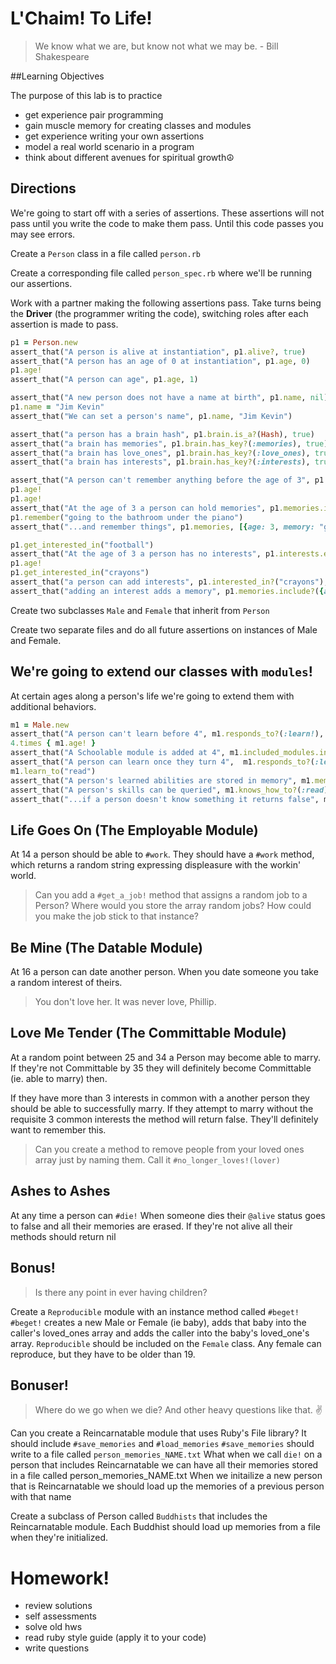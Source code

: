 # L'Chaim! To Life!

> We know what we are, but know not what we may be. - Bill Shakespeare

##Learning Objectives

The purpose of this lab is to practice

  - get experience pair programming
  - gain muscle memory for creating classes and modules
  - get experience writing your own assertions
  - model a real world scenario in a program
  - think about different avenues for spiritual growth☮

## Directions

We're going to start off with a series of assertions.
These assertions will not pass until you write the code to make them pass. Until this code passes you may see errors.

Create a `Person` class in a file called `person.rb`

Create a corresponding file called `person_spec.rb` where we'll be running our assertions.

Work with a partner making the following assertions pass. Take turns being the **Driver** (the programmer writing the code), switching roles after each assertion is made to pass.

```ruby
p1 = Person.new
assert_that("A person is alive at instantiation", p1.alive?, true)
assert_that("A person has an age of 0 at instantiation", p1.age, 0)
p1.age!
assert_that("A person can age", p1.age, 1)

assert_that("A new person does not have a name at birth", p1.name, nil)
p1.name = "Jim Kevin"
assert_that("We can set a person's name", p1.name, "Jim Kevin")

assert_that("a person has a brain hash", p1.brain.is_a?(Hash), true)
assert_that("a brain has memories", p1.brain.has_key?(:memories), true)
assert_that("a brain has love_ones", p1.brain.has_key?(:love_ones), true)
assert_that("a brain has interests", p1.brain.has_key?(:interests), true)

assert_that("A person can't remember anything before the age of 3", p1.memories, nil)
p1.age!
p1.age!
assert_that("At the age of 3 a person can hold memories", p1.memories.is_a? Array, true)
p1.remember("going to the bathroom under the piano")
assert_that("...and remember things", p1.memories, [{age: 3, memory: "going to the bathroom under the piano"}])

p1.get_interested_in("football")
assert_that("At the age of 3 a person has no interests", p1.interests.empty?, true)
p1.age!
p1.get_interested_in("crayons")
assert_that("a person can add interests", p1.interested_in?("crayons"), true)
assert_that("adding an interest adds a memory", p1.memories.include?({age: 4, memory: "got interested in crayons"})
```

Create two subclasses `Male` and `Female` that inherit from `Person`

Create two separate files and do all future assertions on instances of Male and Female.

## We're going to extend our classes with `modules`!

At certain ages along a person's life we're going to extend them with additional behaviors.

```ruby
m1 = Male.new
assert_that("A person can't learn before 4", m1.responds_to?(:learn!), false)
4.times { m1.age! }
assert_that("A Schoolable module is added at 4", m1.included_modules.include? Schoolable, true)
assert_that("A person can learn once they turn 4",  m1.responds_to?(:learn!), true)
m1.learn_to("read")
assert_that("A person's learned abilities are stored in memory", m1.memories.include?({age: 4, "learned how to read"}))
assert_that("A person's skills can be queried", m1.knows_how_to?(:read), true)
assert_that("...if a person doesn't know something it returns false", m1.knows_how_to?(:dance), false)
```

## Life Goes On (The Employable Module)

At 14 a person should be able to `#work`. They should have a `#work` method, which returns a random string expressing displeasure with the workin' world.

> Can you add a `#get_a_job!` method that assigns a random job to a Person? Where would you store the array random jobs? How could you make the job stick to that instance?

## Be Mine (The Datable Module)

At 16 a person can date another person.  When you date someone you take a random interest of theirs.

>You don't love her. It was never love, Phillip.

## Love Me Tender (The Committable Module)

At a random point between 25 and 34 a Person may become able to marry.
If they're not Committable by 35 they will definitely become Committable (ie. able to marry) then.

If they have more than 3 interests in common with a another person they should be able to successfully marry. If they attempt to marry without the requisite 3 common interests the method will return false. They'll definitely want to remember this.

>Can you create a method to remove people from your loved ones array just by naming them. Call it `#no_longer_loves!(lover)`

## Ashes to Ashes

At any time a person can `#die!`  When someone dies their `@alive` status goes to false and all their memories are erased.  If they're not alive all their methods should return nil

## Bonus!

> Is there any point in ever having children?

Create a `Reproducible` module with an instance method called `#beget!`
`#beget!` creates a new Male or Female (ie baby), adds that baby into the caller's loved_ones array
and adds the caller into the baby's loved_one's array.
`Reproducible` should be included on the `Female` class.
Any female can reproduce, but they have to be older than 19.

## Bonuser!

> Where do we go when we die? And other heavy questions like that. ✌

Can you create a Reincarnatable module that uses Ruby's File library?
It should include `#save_memories` and `#load_memories`
`#save_memories` should write to a file called `person_memories_NAME.txt`
What when we call `die!` on a person that includes Reincarnatable we can have all their memories stored in a file called person_memories_NAME.txt
When we initailize a new person that is Reincarnatable we should load up the memories of a previous person with that name

Create a subclass of Person called `Buddhists` that includes the Reincarnatable module.
Each Buddhist should load up memories from a file when they're initialized.

# Homework!
  - review solutions
  - self assessments
  - solve old hws
  - read ruby style guide (apply it to your code)
  - write questions
